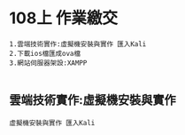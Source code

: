 # 108上 作業繳交

```
1.雲端技術實作:虛擬機安裝與實作 匯入Kali
2.下載ios檔匯成ova檔
3.網站伺服器架設:XAMPP


```


## 雲端技術實作:虛擬機安裝與實作
```
虛擬機安裝與實作 匯入Kali
```

###

####

#####

######
